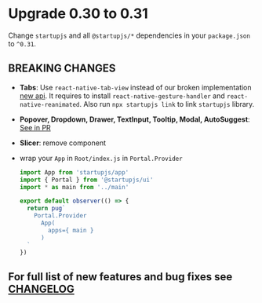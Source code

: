 # Upgrade 0.30 to 0.31

Change `startupjs` and all `@startupjs/*` dependencies in your `package.json` to `^0.31`.

## BREAKING CHANGES
- **Tabs**: Use `react-native-tab-view` instead of our broken implementation [new api](https://startupjs-ui.dmapper.co/docs/components/Tabs). It requires to install `react-native-gesture-handler` and `react-native-reanimated`. Also run `npx startupjs link` to link `startupjs` library.

- **Popover, Dropdown, Drawer, TextInput, Tooltip, Modal, AutoSuggest**: [See in PR](https://github.com/startupjs/startupjs/pull/452)

- **Slicer**: remove component
- wrap your `App` in `Root/index.js` in `Portal.Provider`

  ```js
  import App from 'startupjs/app'
  import { Portal } from '@startupjs/ui'
  import * as main from '../main'

  export default observer(() => {
    return pug`
      Portal.Provider
        App(
          apps={ main }
        )
    `
  })
  ```

## For full list of new features and bug fixes see [CHANGELOG](https://github.com/startupjs/startupjs/blob/master/CHANGELOG.md)

